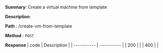 **Summary**: Create a virtual machine from template

**Description**:

**Path** : /create-vm-from-template

**Method** : `POST`

**Response**
| code      | Description |
| ----------- | ----------- |
|  200   |       |
|  400   |       |

